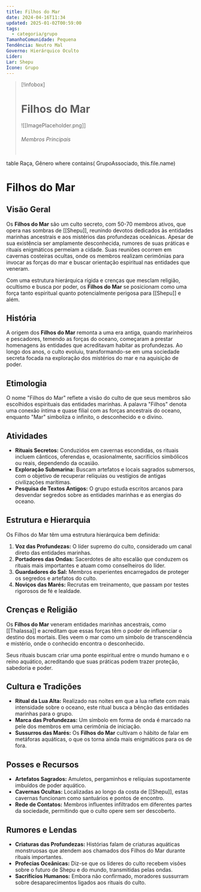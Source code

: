 ```yaml
---
title: Filhos do Mar
date: 2024-04-16T11:34
updated: 2025-01-02T00:59:00
tags:
  - categoria/grupo
TamanhoComunidade: Pequena
Tendência: Neutro Mal
Governo: Hierárquico Oculto
Líder: 
Lar: Shepu
Ícone: Grupo
---
```


> [!infobox]
> # Filhos do Mar
> ![[ImagePlaceholder.png]]
> ###### Membros Principais
> ```dataview
table Raça, Gênero
where contains( GrupoAssociado, this.file.name)

# Filhos do Mar
## Visão Geral

Os **Filhos do Mar** são um culto secreto, com 50-70 membros ativos, que opera nas sombras de [[Shepu]], reunindo devotos dedicados às entidades marinhas ancestrais e aos mistérios das profundezas oceânicas. Apesar de sua existência ser amplamente desconhecida, rumores de suas práticas e rituais enigmáticos permeiam a cidade. Suas reuniões ocorrem em cavernas costeiras ocultas, onde os membros realizam cerimônias para invocar as forças do mar e buscar orientação espiritual nas entidades que veneram.

Com uma estrutura hierárquica rígida e crenças que mesclam religião, ocultismo e busca por poder, os **Filhos do Mar** se posicionam como uma força tanto espiritual quanto potencialmente perigosa para [[Shepu]] e além.

## História

A origem dos **Filhos do Mar** remonta a uma era antiga, quando marinheiros e pescadores, temendo as forças do oceano, começaram a prestar homenagens às entidades que acreditavam habitar as profundezas. Ao longo dos anos, o culto evoluiu, transformando-se em uma sociedade secreta focada na exploração dos mistérios do mar e na aquisição de poder.

## Etimologia

O nome "Filhos do Mar" reflete a visão do culto de que seus membros são escolhidos espirituais das entidades marinhas. A palavra "Filhos" denota uma conexão íntima e quase filial com as forças ancestrais do oceano, enquanto "Mar" simboliza o infinito, o desconhecido e o divino.

## Atividades

- **Rituais Secretos:** Conduzidos em cavernas escondidas, os rituais incluem cânticos, oferendas e, ocasionalmente, sacrifícios simbólicos ou reais, dependendo da ocasião.
- **Exploração Submarina:** Buscam artefatos e locais sagrados submersos, com o objetivo de recuperar relíquias ou vestígios de antigas civilizações marítimas.
- **Pesquisa de Textos Antigos:** O grupo estuda escritos arcanos para desvendar segredos sobre as entidades marinhas e as energias do oceano.

## Estrutura e Hierarquia

Os Filhos do Mar têm uma estrutura hierárquica bem definida:

1. **Voz das Profundezas:** O líder supremo do culto, considerado um canal direto das entidades marinhas.
2. **Portadores das Ondas:** Sacerdotes de alto escalão que conduzem os rituais mais importantes e atuam como conselheiros do líder.
3. **Guardadores do Sal:** Membros experientes encarregados de proteger os segredos e artefatos do culto.
4. **Noviços das Marés:** Recrutas em treinamento, que passam por testes rigorosos de fé e lealdade.

## Crenças e Religião

Os **Filhos do Mar** veneram entidades marinhas ancestrais, como [[Thalassa]] e acreditam que essas forças têm o poder de influenciar o destino dos mortais. Eles veem o mar como um símbolo de transcendência e mistério, onde o conhecido encontra o desconhecido.

Seus rituais buscam criar uma ponte espiritual entre o mundo humano e o reino aquático, acreditando que suas práticas podem trazer proteção, sabedoria e poder.

## Cultura e Tradições

- **Ritual da Lua Alta:** Realizado nas noites em que a lua reflete com mais intensidade sobre o oceano, este ritual busca a bênção das entidades marinhas para o grupo.
- **Marca das Profundezas:** Um símbolo em forma de onda é marcado na pele dos membros em uma cerimônia de iniciação.
- **Sussurros das Marés:** Os **Filhos do Mar** cultivam o hábito de falar em metáforas aquáticas, o que os torna ainda mais enigmáticos para os de fora.

## Posses e Recursos

- **Artefatos Sagrados:** Amuletos, pergaminhos e relíquias supostamente imbuídos de poder aquático.
- **Cavernas Ocultas:** Localizadas ao longo da costa de [[Shepu]], estas cavernas funcionam como santuários e pontos de encontro.
- **Rede de Contatos:** Membros influentes infiltrados em diferentes partes da sociedade, permitindo que o culto opere sem ser descoberto.

## Rumores e Lendas

- **Criaturas das Profundezas:** Histórias falam de criaturas aquáticas monstruosas que atendem aos chamados dos Filhos do Mar durante rituais importantes.
- **Profecias Oceânicas:** Diz-se que os líderes do culto recebem visões sobre o futuro de Shepu e do mundo, transmitidas pelas ondas.
- **Sacrifícios Humanos:** Embora não confirmado, moradores sussurram sobre desaparecimentos ligados aos rituais do culto.


